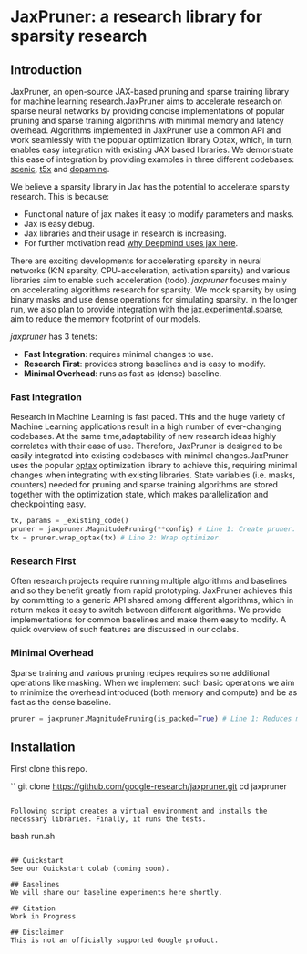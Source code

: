 # JaxPruner: a research library for sparsity research

## Introduction
JaxPruner, an open-source JAX-based pruning and sparse training library for machine learning research.JaxPruner aims to accelerate research on sparse neural networks by providing concise implementations of popular  pruning  and  sparse  training  algorithms  with  minimal  memory  and  latency overhead.  Algorithms implemented in JaxPruner use a common API and work seamlessly with the popular optimization library Optax, which, in turn, enables easy integration with existing JAX based libraries.  We demonstrate this ease of integration by providing examples in three different codebases:  [scenic](https://github.com/google-research/scenic), [t5x](https://github.com/google-research/t5x) and [dopamine](https://github.com/google/dopamine).

We believe a sparsity library in Jax has the potential to accelerate sparsity research. This is because:

- Functional nature of jax makes it easy to modify parameters and masks.
- Jax is easy debug.
- Jax libraries and their usage in research is increasing.
- For further motivation read [why Deepmind uses jax here](https://www.deepmind.com/blog/using-jax-to-accelerate-our-research).

There are exciting developments for accelerating sparsity in neural networks (K:N sparsity, CPU-acceleration, activation sparsity) and various libraries aim to enable such acceleration (todo). *jaxpruner* focuses mainly on accelerating algorithms research for sparsity. We mock sparsity by using binary masks and use dense operations for simulating sparsity. In the longer run, we also plan to provide integration with the [jax.experimental.sparse](https://jax.readthedocs.io/en/latest/jax.experimental.sparse.html), aim to reduce the memory footprint of our models.

*jaxpruner* has 3 tenets: 
- **Fast Integration**: requires minimal changes to use.
- **Research First**: provides strong baselines and is easy to modify.
- **Minimal Overhead**: runs as fast as (dense) baseline.

### Fast Integration
Research in Machine Learning is fast paced.  This and the huge variety of Machine Learning applications result in a high number of ever-changing codebases. At the same time,adaptability of new research ideas highly correlates with their ease of use.  Therefore, JaxPruner is designed to be easily integrated into existing codebases with minimal changes.JaxPruner uses the popular [optax](https://github.com/deepmind/optax) optimization library to achieve this, requiring minimal changes when integrating with existing libraries.  State variables (i.e.  masks, counters) needed for pruning and sparse training algorithms are stored together with the optimization state, which makes parallelization and checkpointing easy.

```python
tx, params = _existing_code()
pruner = jaxpruner.MagnitudePruning(**config) # Line 1: Create pruner.
tx = pruner.wrap_optax(tx) # Line 2: Wrap optimizer.
```

### Research First
Often research projects require running multiple algorithms and baselines and so they benefit greatly from rapid prototyping. JaxPruner achieves this by committing to a generic API shared among different algorithms, which in return makes it easy to switch between different algorithms. We provide implementations for common baselines and make them easy to modify. A quick overview of such features are discussed in our colabs.

### Minimal Overhead
Sparse training and various pruning recipes requires some additional operations like masking. When we implement such basic operations we aim to minimize the overhead introduced (both memory and compute) and be as fast as the dense baseline.

```python
pruner = jaxpruner.MagnitudePruning(is_packed=True) # Line 1: Reduces mask overhead.
```
## Installation
First clone this repo.

``
git clone https://github.com/google-research/jaxpruner.git
cd jaxpruner
```

Following script creates a virtual environment and installs the necessary libraries. Finally, it runs the tests.

```
bash run.sh
```

## Quickstart
See our Quickstart colab (coming soon).

## Baselines
We will share our baseline experiments here shortly.

## Citation
Work in Progress

## Disclaimer
This is not an officially supported Google product.
